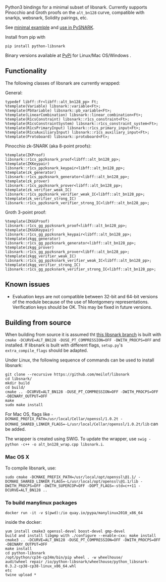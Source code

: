 Python3 bindings for a minimal subset of libsnark. Currently supports Pinocchio and Groth proofs on the `alt_bn128` curve, compatible with snarkjs, websnark, Solidity pairings, etc.

See [minimal examlple](https://github.com/meilof/python-libsnark/blob/master/examples/test.py) and [use in PySNARK](https://github.com/meilof/pysnark/blob/master/pysnark/libsnark/backend.py).

Install from pip with

```
pip install python-libsnark
```

Binary versions available at [PyPi](https://pypi.org/manage/project/python-libsnark/release/0.3.3/) for Linux/Mac OS/Windows  .

## Functionality

The following classes of libsnark are currently wrapped:

General:

```
typedef libff::Fr<libff::alt_bn128_pp> Ft;
%template(Variable) libsnark::variable<Ft>;
%template(PbVariable) libsnark::pb_variable<Ft>;
%template(LinearCombination) libsnark::linear_combination<Ft>;
%template(R1csConstraint) libsnark::r1cs_constraint<Ft>;
%template(R1csConstraintSystem) libsnark::r1cs_constraint_system<Ft>;
%template(R1csPrimaryInput) libsnark::r1cs_primary_input<Ft>;
%template(R1csAuxiliaryInput) libsnark::r1cs_auxiliary_input<Ft>;
%template(Protoboard) libsnark::protoboard<Ft>;
```

Pinocchio zk-SNARK (aka 8-point proofs):

```
%template(ZKProof) libsnark::r1cs_ppzksnark_proof<libff::alt_bn128_pp>;
%template(ZKKeypair) libsnark::r1cs_ppzksnark_keypair<libff::alt_bn128_pp>;
%template(zk_generator) libsnark::r1cs_ppzksnark_generator<libff::alt_bn128_pp>;
%template(zk_prover) libsnark::r1cs_ppzksnark_prover<libff::alt_bn128_pp>;
%template(zk_verifier_weak_IC) libsnark::r1cs_ppzksnark_verifier_weak_IC<libff::alt_bn128_pp>;
%template(zk_verifier_strong_IC) libsnark::r1cs_ppzksnark_verifier_strong_IC<libff::alt_bn128_pp>;
```

Groth 3-point proof:

```
%template(ZKGGProof) libsnark::r1cs_gg_ppzksnark_proof<libff::alt_bn128_pp>;
%template(ZKGGKeypair) libsnark::r1cs_gg_ppzksnark_keypair<libff::alt_bn128_pp>;
%template(zkgg_generator) libsnark::r1cs_gg_ppzksnark_generator<libff::alt_bn128_pp>;
%template(zkgg_prover) libsnark::r1cs_gg_ppzksnark_prover<libff::alt_bn128_pp>;
%template(zkgg_verifier_weak_IC) libsnark::r1cs_gg_ppzksnark_verifier_weak_IC<libff::alt_bn128_pp>;
%template(zkgg_verifier_strong_IC) libsnark::r1cs_gg_ppzksnark_verifier_strong_IC<libff::alt_bn128_pp>;
```

## Known issues

* Evaluation keys are not compatible between 32-bit and 64-bit versions of the module because of the use of Montgomery representations. Verification keys should be OK. This may be fixed in future versions.

## Building from source

When building from source it is assumed tht [this libsnark branch](https://github.com/meilof/libsnark) is built with `cmake -DCURVE=ALT_BN128 -DUSE_PT_COMPRESSION=OFF -DWITH_PROCPS=OFF` and installed. If libsnark is built with different flags, `setup.py`'s `extra_compile_flags` should be adapted.

Under Linux, the following sequence of commands can be used to install libsnark:

```
git clone --recursive https://github.com/meilof/libsnark
cd libsnark/
mkdir build
cd build/
cmake .. -DCURVE=ALT_BN128 -DUSE_PT_COMPRESSION=OFF -DWITH_PROCPS=OFF -DBINARY_OUTPUT=OFF
make
sudo make install
```

For Mac OS, flags like `-DCMAKE_PREFIX_PATH=/usr/local/Cellar/openssl/1.0.2t -DCMAKE_SHARED_LINKER_FLAGS=-L/usr/local/Cellar/openssl/1.0.2t/lib` can be added.

The wrapper is created using SWIG. To update the wrapper, use `swig -python -c++ -o alt_bn128_wrap.cpp libsnark.i`.

### Mac OS X

To compile libsnark, use:

```
sudo cmake -DCMAKE_PREFIX_PATH=/usr/local/opt/openssl\@1.1/ -DCMAKE_SHARED_LINKER_FLAGS=-L/usr/local/opt/openssl\@1.1/lib -DWITH_PROCPS=OFF -DWITH_SUPERCOP=OFF -DOPT_FLAGS=-std=c++11 -DCURVE=ALT_BN128 ..
```

### To build manylinux packages

```
docker run -it -v $(pwd):/io quay.io/pypa/manylinux2010_x86_64
```
inside the docker:
```
yum install cmake3 openssl-devel boost-devel gmp-devel
build and install libgmp with ./configure --enable-cxx; make install
cmake3 .. -DCURVE=ALT_BN128 -DUSE_PT_COMPRESSION=OFF -DWITH_PROCPS=OFF -DBINARY_OUTPUT=OFF
make install
cd python-libsnark
/opt/python/cp34-cp34m/bin/pip wheel . -w wheelhouse/
auditwheel repair /io/python-libsnark/wheelhouse/python_libsnark-0.3.2-cp38-cp38-linux_x86_64.whl 
etc
twine upload *
```
